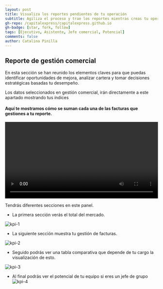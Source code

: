 ```yaml
---
layout: post
title: Visualiza los reportes pendientes de tu operación
subtitle: Agiliza el proceso y trae los reportes mientras creas tu operación
gh-repo: /capitalexpress/capitalexpress.github.io
gh-badge: [star, fork, follow]
tags: [Ejecutivo, Asistente, Jefe comercial, Potencial]
comments: false
author: Catalina Pinilla
---
```


## Reporte de gestión comercial

En esta sección se han reunido los elementos claves para que puedas identificar oportunidades de mejora, analizar cartera y tomar decisiones estratégicas basadas tu desempeño.

Los datos seleccionados en gestión comercial, irán directamente a este apartado mostrando tus índices

#### Aquí te mostramos cómo se suman cada una de las facturas que gestiones a tu reporte.

<video width="100%" controls>
<source src="https://cdn.capitalexpress.cl/video/reportte-gestion-comercial-05-06-2025.mp4" type="video/mp4">
Tu navegador no soporta el elemento de video.
</video>

Tendrás diferentes secciones en este panel.

- La primera sección verás el total del mercado.

![kpi-1](https://cdn.capitalexpress.cl/img/kpi-1.jpg)

- La siguiente sección muestra tu gestión de facturas.

![kpi-2](https://cdn.capitalexpress.cl/img/kpi-2-.jpg)

- Seguido podrás ver una tabla comparativa que depende de tu cargo la visualización de esto.

![kpi-3](https://cdn.capitalexpress.cl/img/kpi-3.jpg)

- Al final podrás ver el potencial de tu equipo si eres un jefe de grupo
  ![kpi-4](https://cdn.capitalexpress.cl/img/kpi-4.jpg)
